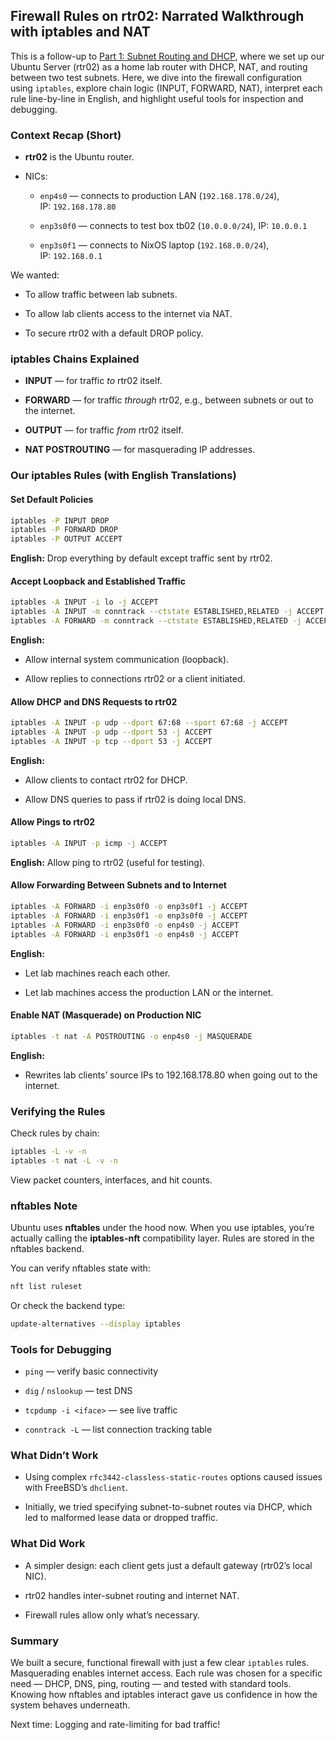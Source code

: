 ## Firewall Rules on rtr02: Narrated Walkthrough with iptables and NAT

This is a follow-up to [Part 1: Subnet Routing and DHCP](link-to-part-1), where we set up our Ubuntu Server (rtr02) as a home lab router with DHCP, NAT, and routing between two test subnets. Here, we dive into the firewall configuration using `iptables`, explore chain logic (INPUT, FORWARD, NAT), interpret each rule line-by-line in English, and highlight useful tools for inspection and debugging.

### Context Recap (Short)

- **rtr02** is the Ubuntu router.
    
- NICs:
    
    - `enp4s0` — connects to production LAN (`192.168.178.0/24`), IP: `192.168.178.80`
        
    - `enp3s0f0` — connects to test box tb02 (`10.0.0.0/24`), IP: `10.0.0.1`
        
    - `enp3s0f1` — connects to NixOS laptop (`192.168.0.0/24`), IP: `192.168.0.1`
        

We wanted:

- To allow traffic between lab subnets.
    
- To allow lab clients access to the internet via NAT.
    
- To secure rtr02 with a default DROP policy.
    

### iptables Chains Explained

- **INPUT** — for traffic _to_ rtr02 itself.
    
- **FORWARD** — for traffic _through_ rtr02, e.g., between subnets or out to the internet.
    
- **OUTPUT** — for traffic _from_ rtr02 itself.
    
- **NAT POSTROUTING** — for masquerading IP addresses.
    

### Our iptables Rules (with English Translations)

#### Set Default Policies

```bash
iptables -P INPUT DROP
iptables -P FORWARD DROP
iptables -P OUTPUT ACCEPT
```

**English:** Drop everything by default except traffic sent by rtr02.

#### Accept Loopback and Established Traffic

```bash
iptables -A INPUT -i lo -j ACCEPT
iptables -A INPUT -m conntrack --ctstate ESTABLISHED,RELATED -j ACCEPT
iptables -A FORWARD -m conntrack --ctstate ESTABLISHED,RELATED -j ACCEPT
```

**English:**

- Allow internal system communication (loopback).
    
- Allow replies to connections rtr02 or a client initiated.
    

#### Allow DHCP and DNS Requests to rtr02

```bash
iptables -A INPUT -p udp --dport 67:68 --sport 67:68 -j ACCEPT
iptables -A INPUT -p udp --dport 53 -j ACCEPT
iptables -A INPUT -p tcp --dport 53 -j ACCEPT
```

**English:**

- Allow clients to contact rtr02 for DHCP.
    
- Allow DNS queries to pass if rtr02 is doing local DNS.
    

#### Allow Pings to rtr02

```bash
iptables -A INPUT -p icmp -j ACCEPT
```

**English:** Allow ping to rtr02 (useful for testing).

#### Allow Forwarding Between Subnets and to Internet

```bash
iptables -A FORWARD -i enp3s0f0 -o enp3s0f1 -j ACCEPT
iptables -A FORWARD -i enp3s0f1 -o enp3s0f0 -j ACCEPT
iptables -A FORWARD -i enp3s0f0 -o enp4s0 -j ACCEPT
iptables -A FORWARD -i enp3s0f1 -o enp4s0 -j ACCEPT
```

**English:**

- Let lab machines reach each other.
    
- Let lab machines access the production LAN or the internet.
    

#### Enable NAT (Masquerade) on Production NIC

```bash
iptables -t nat -A POSTROUTING -o enp4s0 -j MASQUERADE
```

**English:**

- Rewrites lab clients’ source IPs to 192.168.178.80 when going out to the internet.
    

### Verifying the Rules

Check rules by chain:

```bash
iptables -L -v -n
iptables -t nat -L -v -n
```

View packet counters, interfaces, and hit counts.

### nftables Note

Ubuntu uses **nftables** under the hood now. When you use iptables, you’re actually calling the **iptables-nft** compatibility layer. Rules are stored in the nftables backend.

You can verify nftables state with:

```bash
nft list ruleset
```

Or check the backend type:

```bash
update-alternatives --display iptables
```

### Tools for Debugging

- `ping` — verify basic connectivity
    
- `dig` / `nslookup` — test DNS
    
- `tcpdump -i <iface>` — see live traffic
    
- `conntrack -L` — list connection tracking table
    

### What Didn’t Work

- Using complex `rfc3442-classless-static-routes` options caused issues with FreeBSD’s `dhclient`.
    
- Initially, we tried specifying subnet-to-subnet routes via DHCP, which led to malformed lease data or dropped traffic.
    

### What Did Work

- A simpler design: each client gets just a default gateway (rtr02’s local NIC).
    
- rtr02 handles inter-subnet routing and internet NAT.
    
- Firewall rules allow only what’s necessary.
    

### Summary

We built a secure, functional firewall with just a few clear `iptables` rules. Masquerading enables internet access. Each rule was chosen for a specific need — DHCP, DNS, ping, routing — and tested with standard tools. Knowing how nftables and iptables interact gave us confidence in how the system behaves underneath.

Next time: Logging and rate-limiting for bad traffic!